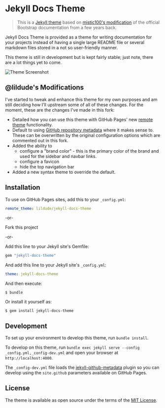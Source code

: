 # Jekyll Docs Theme

> This is a [Jekyll theme](https://github.com/allejo/jekyll-docs-theme) based on [mistic100's modification](https://github.com/mistic100/jekyll-bootstrap-doc) of the official Bootstrap documentation from a few years back.

Jekyll Docs Theme is provided as a theme for writing documentation for your projects instead of having a single large README file or several markdown files stored in a not so user-friendly manner.

This theme is still in development but is kept fairly stable; just note, there are a lot things yet to come.

![Theme Screenshot](https://raw.githubusercontent.com/allejo/jekyll-docs-theme/master/screenshot.png)

## @lildude's Modifications

I've started to tweak and enhance this theme for my own purposes and am still deciding how I'll upstream some of all of these changes. For the moment, these are the changes I've made in this fork:

- Detailed how you can use this theme with GitHub Pages' new [remote theme](https://blog.github.com/2017-11-29-use-any-theme-with-github-pages/) functionality.
- Default to using [GitHub repository metadata](https://help.github.com/articles/repository-metadata-on-github-pages/) where it makes sense to. These can be overwritten by the original configuration options which are commented out in this fork.
- Added the ability to
    - configure a "brand color" - this is the primary color of the brand and used for the sidebar and navbar links.
    - configure a favicon
    - hide the top navigation bar
- Added a new syntax theme to override the default.

## Installation

To use on GitHub Pages sites, add this to your `_config.yml`:

```yaml
remote_theme: lildude/jekyll-docs-theme
```

-or-

Fork this project

-or-

Add this line to your Jekyll site's Gemfile:

```ruby
gem "jekyll-docs-theme"
```

And add this line to your Jekyll site's `_config.yml`:

```yaml
theme: jekyll-docs-theme
```

And then execute:

    $ bundle

Or install it yourself as:

    $ gem install jekyll-docs-theme

## Development

To set up your environment to develop this theme, run `bundle install`.

To develop on this theme, run `bundle exec jekyll serve --config _config.yml,_config-dev.yml` and open your browser at `http://localhost:4000`.

The `_config-dev.yml` file loads the [jekyll-github-metadata](https://github.com/jekyll/github-metadata) plugin so you can develop using the `site.github` parameters available on GitHub Pages.

## License

The theme is available as open source under the terms of the [MIT License](http://opensource.org/licenses/MIT).
